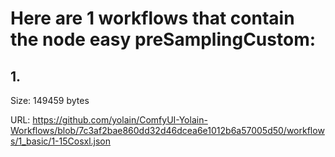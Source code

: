 # Here are 1 workflows that contain the node easy preSamplingCustom:

## 1. 

Size: 149459 bytes

URL: https://github.com/yolain/ComfyUI-Yolain-Workflows/blob/7c3af2bae860dd32d46dcea6e1012b6a57005d50/workflows/1_basic/1-15Cosxl.json

